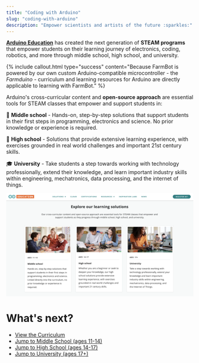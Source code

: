 ```yaml
---
title: "Coding with Arduino"
slug: "coding-with-arduino"
description: "Empower scientists and artists of the future :sparkles:"
---
```


**[Arduino Education](https://www.arduino.cc/education/)** has created the next generation of **STEAM programs** that empower students on their learning journey of electronics, coding, robotics, and more through middle school, high school, and university.

{%
include callout.html
type="success"
content="Because FarmBot is powered by our own custom Arduino-compatible microcontroller - the _Farmduino_ - curriculum and learning resources for Arduino are directly applicable to learning with FarmBot."
%}

Arduino's cross-curricular content and **open-source approach** are essential tools for STEAM classes that empower and support students in:

:apple: **Middle school** - Hands-on, step-by-step solutions that support students in their first steps in programming, electronics and science. No prior knowledge or experience is required.

:school: **High school** - Solutions that provide extensive learning experience, with exercises grounded in real world challenges and important 21st century skills.

:mortar_board: **University** - Take students a step towards working with technology professionally, extend their knowledge, and learn important industry skills within engineering, mechatronics, data processing, and the internet of things.

![Arduino Education](_images/arduino_education.png)


# What's next?

* [View the Curriculum](https://www.arduino.cc/education/)
* [Jump to Middle School (ages 11-14)](https://www.arduino.cc/education/middle-school/)
* [Jump to High School (ages 14-17)](https://www.arduino.cc/education/high-school/)
* [Jump to University (ages 17+)](https://www.arduino.cc/education/university/)
